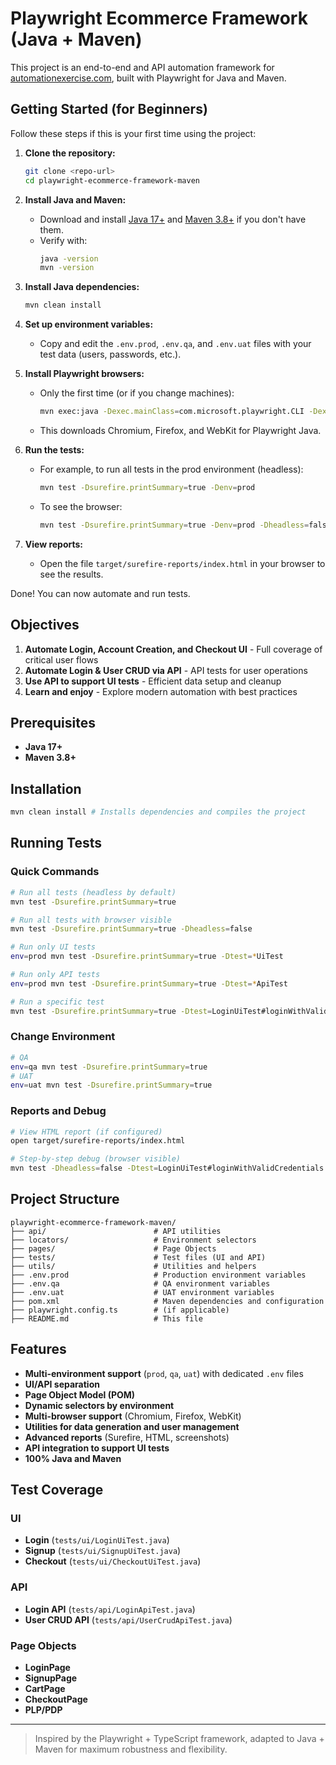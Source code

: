 # Playwright Ecommerce Framework (Java + Maven)

This project is an end-to-end and API automation framework for [automationexercise.com](https://www.automationexercise.com/), built with Playwright for Java and Maven.

## Getting Started (for Beginners)

Follow these steps if this is your first time using the project:

1. **Clone the repository:**

   ```sh
   git clone <repo-url>
   cd playwright-ecommerce-framework-maven
   ```

2. **Install Java and Maven:**

   - Download and install [Java 17+](https://adoptium.net/) and [Maven 3.8+](https://maven.apache.org/download.cgi) if you don't have them.
   - Verify with:
     ```sh
     java -version
     mvn -version
     ```

3. **Install Java dependencies:**

   ```sh
   mvn clean install
   ```

4. **Set up environment variables:**

   - Copy and edit the `.env.prod`, `.env.qa`, and `.env.uat` files with your test data (users, passwords, etc.).

5. **Install Playwright browsers:**

   - Only the first time (or if you change machines):
     ```sh
     mvn exec:java -Dexec.mainClass=com.microsoft.playwright.CLI -Dexec.args="install --with-deps"
     ```
   - This downloads Chromium, Firefox, and WebKit for Playwright Java.

6. **Run the tests:**

   - For example, to run all tests in the prod environment (headless):
     ```sh
     mvn test -Dsurefire.printSummary=true -Denv=prod
     ```
   - To see the browser:
     ```sh
     mvn test -Dsurefire.printSummary=true -Denv=prod -Dheadless=false
     ```

7. **View reports:**
   - Open the file `target/surefire-reports/index.html` in your browser to see the results.

Done! You can now automate and run tests.

## Objectives

1. **Automate Login, Account Creation, and Checkout UI** - Full coverage of critical user flows
2. **Automate Login & User CRUD via API** - API tests for user operations
3. **Use API to support UI tests** - Efficient data setup and cleanup
4. **Learn and enjoy** - Explore modern automation with best practices

## Prerequisites

- **Java 17+**
- **Maven 3.8+**

## Installation

```sh
mvn clean install # Installs dependencies and compiles the project
```

## Running Tests

### Quick Commands

```sh
# Run all tests (headless by default)
mvn test -Dsurefire.printSummary=true

# Run all tests with browser visible
mvn test -Dsurefire.printSummary=true -Dheadless=false

# Run only UI tests
env=prod mvn test -Dsurefire.printSummary=true -Dtest=*UiTest

# Run only API tests
env=prod mvn test -Dsurefire.printSummary=true -Dtest=*ApiTest

# Run a specific test
mvn test -Dsurefire.printSummary=true -Dtest=LoginUiTest#loginWithValidCredentials
```

### Change Environment

```sh
# QA
env=qa mvn test -Dsurefire.printSummary=true
# UAT
env=uat mvn test -Dsurefire.printSummary=true
```

### Reports and Debug

```sh
# View HTML report (if configured)
open target/surefire-reports/index.html

# Step-by-step debug (browser visible)
mvn test -Dheadless=false -Dtest=LoginUiTest#loginWithValidCredentials
```

## Project Structure

```
playwright-ecommerce-framework-maven/
├── api/                        # API utilities
├── locators/                   # Environment selectors
├── pages/                      # Page Objects
├── tests/                      # Test files (UI and API)
├── utils/                      # Utilities and helpers
├── .env.prod                   # Production environment variables
├── .env.qa                     # QA environment variables
├── .env.uat                    # UAT environment variables
├── pom.xml                     # Maven dependencies and configuration
├── playwright.config.ts        # (if applicable)
├── README.md                   # This file
```

## Features

- **Multi-environment support** (`prod`, `qa`, `uat`) with dedicated `.env` files
- **UI/API separation**
- **Page Object Model (POM)**
- **Dynamic selectors by environment**
- **Multi-browser support** (Chromium, Firefox, WebKit)
- **Utilities for data generation and user management**
- **Advanced reports** (Surefire, HTML, screenshots)
- **API integration to support UI tests**
- **100% Java and Maven**

## Test Coverage

### UI

- **Login** (`tests/ui/LoginUiTest.java`)
- **Signup** (`tests/ui/SignupUiTest.java`)
- **Checkout** (`tests/ui/CheckoutUiTest.java`)

### API

- **Login API** (`tests/api/LoginApiTest.java`)
- **User CRUD API** (`tests/api/UserCrudApiTest.java`)

### Page Objects

- **LoginPage**
- **SignupPage**
- **CartPage**
- **CheckoutPage**
- **PLP/PDP**

---

> Inspired by the Playwright + TypeScript framework, adapted to Java + Maven for maximum robustness and flexibility.